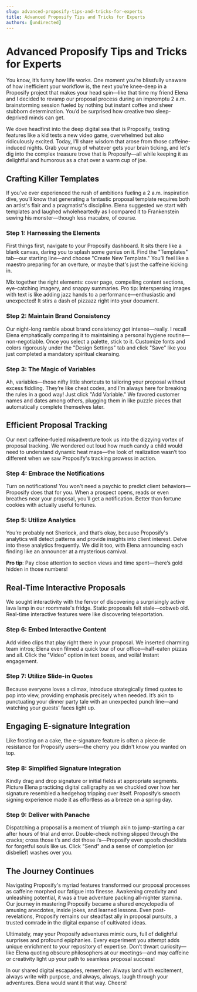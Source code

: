 ```yaml
---
slug: advanced-proposify-tips-and-tricks-for-experts
title: Advanced Proposify Tips and Tricks for Experts
authors: [undirected]
---
```



# Advanced Proposify Tips and Tricks for Experts

You know, it’s funny how life works. One moment you’re blissfully unaware of how inefficient your workflow is, the next you’re knee-deep in a Proposify project that makes your head spin—like that time my friend Elena and I decided to revamp our proposal process during an impromptu 2 a.m. brainstorming session fueled by nothing but instant coffee and sheer stubborn determination. You’d be surprised how creative two sleep-deprived minds can get.

We dove headfirst into the deep digital sea that is Proposify, testing features like a kid tests a new video game, overwhelmed but also ridiculously excited. Today, I’ll share wisdom that arose from those caffeine-induced nights. Grab your mug of whatever gets your brain ticking, and let's dig into the complex treasure trove that is Proposify—all while keeping it as delightful and humorous as a chat over a warm cup of joe.

## Crafting Killer Templates

If you've ever experienced the rush of ambitions fueling a 2 a.m. inspiration dive, you’ll know that generating a fantastic proposal template requires both an artist's flair and a pragmatist's discipline. Elena suggested we start with templates and laughed wholeheartedly as I compared it to Frankenstein sewing his monster—though less macabre, of course.

### Step 1: Harnessing the Elements

First things first, navigate to your Proposify dashboard. It sits there like a blank canvas, daring you to splash some genius on it. Find the "Templates" tab—our starting line—and choose "Create New Template." You’ll feel like a maestro preparing for an overture, or maybe that's just the caffeine kicking in.

Mix together the right elements: cover page, compelling content sections, eye-catching imagery, and snappy summaries. Pro tip: Interspersing images with text is like adding jazz hands to a performance—enthusiastic and unexpected! It stirs a dash of pizzazz right into your document.

### Step 2: Maintain Brand Consistency

Our night-long ramble about brand consistency got intense—really. I recall Elena emphatically comparing it to maintaining a personal hygiene routine—non-negotiable. Once you select a palette, stick to it. Customize fonts and colors rigorously under the "Design Settings" tab and click "Save" like you just completed a mandatory spiritual cleansing.

### Step 3: The Magic of Variables

Ah, variables—those nifty little shortcuts to tailoring your proposal without excess fiddling. They’re like cheat codes, and I’m always here for breaking the rules in a good way! Just click "Add Variable." We favored customer names and dates among others, plugging them in like puzzle pieces that automatically complete themselves later.

## Efficient Proposal Tracking

Our next caffeine-fueled misadventure took us into the dizzying vortex of proposal tracking. We wondered out loud how much candy a child would need to understand dynamic heat maps—the look of realization wasn’t too different when we saw Proposify's tracking prowess in action.

### Step 4: Embrace the Notifications

Turn on notifications! You won't need a psychic to predict client behaviors—Proposify does that for you. When a prospect opens, reads or even breathes near your proposal, you’ll get a notification. Better than fortune cookies with actually useful fortunes.

### Step 5: Utilize Analytics

You’re probably not Sherlock, and that’s okay, because Proposify's analytics will detect patterns and provide insights into client interest. Delve into these analytics frequently. We did it too, with Elena announcing each finding like an announcer at a mysterious carnival.

**Pro tip**: Pay close attention to section views and time spent—there’s gold hidden in those numbers!

## Real-Time Interactive Proposals

We sought interactivity with the fervor of discovering a surprisingly active lava lamp in our roommate's fridge. Static proposals felt stale—cobweb old. Real-time interactive features were like discovering teleportation.

### Step 6: Embed Interactive Content

Add video clips that play right there in your proposal. We inserted charming team intros; Elena even filmed a quick tour of our office—half-eaten pizzas and all. Click the "Video" option in text boxes, and voilà! Instant engagement.

### Step 7: Utilize Slide-in Quotes

Because everyone loves a climax, introduce strategically timed quotes to pop into view, providing emphasis precisely when needed. It’s akin to punctuating your dinner party tale with an unexpected punch line—and watching your guests' faces light up.

## Engaging E-signature Integration

Like frosting on a cake, the e-signature feature is often a piece de resistance for Proposify users—the cherry you didn't know you wanted on top.

### Step 8: Simplified Signature Integration

Kindly drag and drop signature or initial fields at appropriate segments. Picture Elena practicing digital calligraphy as we chuckled over how her signature resembled a hedgehog tripping over itself. Proposify’s smooth signing experience made it as effortless as a breeze on a spring day.

### Step 9: Deliver with Panache

Dispatching a proposal is a moment of triumph akin to jump-starting a car after hours of trial and error. Double-check nothing slipped through the cracks; cross those t’s and dot those i’s—Proposify even spoofs checklists for forgetful souls like us. Click "Send" and a sense of completion (or disbelief) washes over you.

## The Journey Continues

Navigating Proposify's myriad features transformed our proposal processes as caffeine morphed our fatigue into finesse. Awakening creativity and unleashing potential, it was a true adventure packing all-nighter stamina. Our journey in mastering Proposify became a shared encyclopedia of amusing anecdotes, inside jokes, and learned lessons. Even post-revelations, Proposify remains our steadfast ally in proposal pursuits, a trusted comrade in the digital expanse of cultivated ideas.

Ultimately, may your Proposify adventures mimic ours, full of delightful surprises and profound epiphanies. Every experiment you attempt adds unique enrichment to your repository of expertise. Don’t thwart curiosity—like Elena quoting obscure philosophers at our meetings—and may caffeine or creativity light up your path to seamless proposal success!

In our shared digital escapades, remember: Always land with excitement, always write with purpose, and always, always, laugh through your adventures. Elena would want it that way. Cheers!